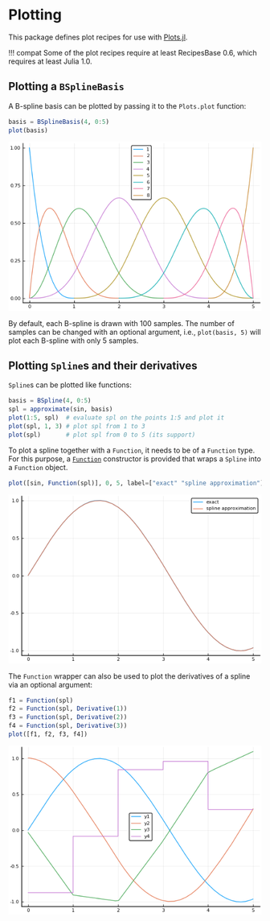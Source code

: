 # Plotting 

This package defines plot recipes for use with [Plots.jl](https://github.com/JuliaPlots/Plots.jl).

!!! compat
    Some of the plot recipes require at least RecipesBase 0.6, which requires at least Julia 1.0.

## Plotting a `BSplineBasis`

A B-spline basis can be plotted by passing it to the `Plots.plot` function:

```julia
basis = BSplineBasis(4, 0:5)
plot(basis)
```

![Plot of a B-spline basis](img/basis.png)

By default, each B-spline is drawn with 100 samples.
The number of samples can be changed with an optional argument, i.e., `plot(basis, 5)` will plot each B-spline with only 5 samples.

## Plotting `Spline`s and their derivatives

`Spline`s can be plotted like functions:

```julia
basis = BSpline(4, 0:5)
spl = approximate(sin, basis)
plot(1:5, spl)  # evaluate spl on the points 1:5 and plot it
plot(spl, 1, 3) # plot spl from 1 to 3
plot(spl)       # plot spl from 0 to 5 (its support)
```

To plot a spline together with a `Function`, it needs to be of a `Function` type.
For this purpose, a [`Function`](@ref) constructor is provided that wraps a `Spline` into a `Function` object.

```julia
plot([sin, Function(spl)], 0, 5, label=["exact" "spline approximation"])
```

![Plot of a sine function and its spline approximation](img/sin.png)

The `Function` wrapper can also be used to plot the derivatives of a spline via an optional argument:

```julia
f1 = Function(spl)
f2 = Function(spl, Derivative(1))
f3 = Function(spl, Derivative(2))
f4 = Function(spl, Derivative(3))
plot([f1, f2, f3, f4])
```

![Plot of a spline and its derivatives](img/derivatives.png)
